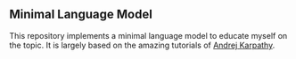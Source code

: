 ## Minimal Language Model

This repository implements a minimal language model to educate myself on the topic. It is largely based on the amazing tutorials of [Andrej Karpathy](https://www.youtube.com/@AndrejKarpathy).
